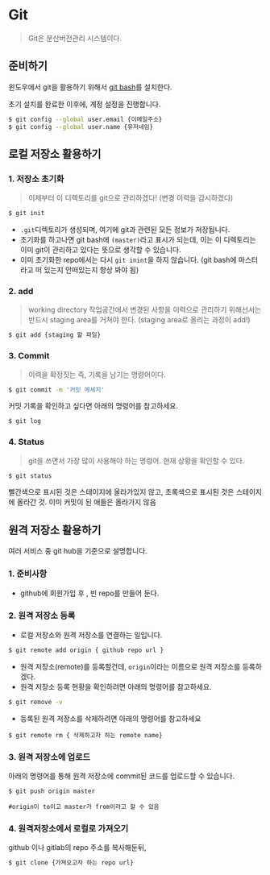 # Git 

> Git은 분산버전관리 시스템이다. 

## 준비하기

윈도우에서 git을 활용하기 위해서 [git bash](https://git-scm.com/downloads)를 설치한다.

초기 설치를 완료한 이후에, 계정 설정을 진행합니다.

```sh
$ git config --global user.email {이메일주소}
$ git config --global user.name {유저네임}
```

## 로컬 저장소 활용하기

### 1. 저장소 초기화

> 이제부터 이 디렉토리를 git으로 관리하겠다! (변경 이력을 감시하겠다)

```sh
$ git init
```

- `.git`디렉토리가 생성되며, 여기에 git과 관련된 모든 정보가 저장됩니다.
- 초기화를 하고나면 git bash에 `(master)`라고 표시가 되는데, 이는 이 디렉토리는 이미 git이 관리하고 있다는 뜻으로 생각할 수 있습니다.
- 이미 초기화한 repo에서는 다시 `git inint`을 하지 않습니다. (git bash에 마스터라고 떠 있는지 안떠있는지 항상 봐야 됨)

### 2. add

> working directory 작업공간에서 변경된 사항을 이력으로 관리하기 위해선서는 반드시 staging area를 거쳐야 한다. (staging area로 올리는 과정이 add!)

```sh
$ git add {staging 할 파일}
```

### 3. Commit

> 이력을 확정짓는 즉, 기록을 남기는 명령어이다.

```sh
$ git commit -m '커밋 메세지'
```

커밋 기록을 확인하고 싶다면 아래의 명령어를 참고하세요. 

```sh
$ git log 
```

### 4. Status

> git을 쓰면서 가장 많이 사용해야 하는 명령어. 현재 상황을 확인할 수 있다.

```sh
$ git status
```

빨간색으로 표시된 것은 스테이지에 올라가있지 않고, 초록색으로 표시된 것은 스테이지에 올라간 것. 이미 커밋이 된 애들은 올라가지 않음

## 원격 저장소 활용하기

여러 서비스 중 git hub을 기준으로 설명합니다.

### 1. 준비사항

- github에 회원가입 후 , 빈 repo를 만들어 둔다.

### 2. 원격 저장소 등록

- 로컬 저장소와 원격 저장소를 연결하는 일입니다.

```sh
$ git remote add origin { github repo url }
```

- 원격 저장소(remote)를 등록할건데, `origin`이라는 이름으로 원격 저장소를 등록하겠다.
- 원격 저장소 등록 현황을 확인하려면 아래의 명령어를 참고하세요.

```sh
$ git remove -v
```

- 등록된 원격 저장소를 삭제하려면 아래의 명령어를 참고하세요

```shell
$ git remote rm { 삭제하고자 하는 remote name}
```

### 3. 원격 저장소에 업로드

아래의 명령어를 통해 원격 저장소에 commit된 코드를 업로드할 수 있습니다.

```shell
$ git push origin master

#origin이 to이고 master가 from이라고 할 수 있음
```

### 4. 원격저장소에서 로컬로 가져오기

github 이나 gitlab의 repo 주소를 복사해둔뒤,

```sh
$ git clone {가져오고자 하는 repo url}
```







